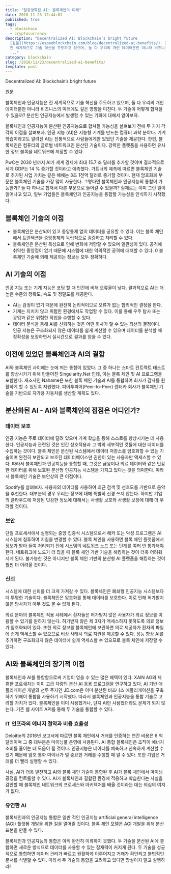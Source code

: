 ```yaml
---
title: "탈중앙화된 AI: 블록체인의 미래"
date: 2018-11-23 12:44:01
published: true
tags:
  - blockchain
  - cryptocurrency
description: "Decentralized AI: Blockchain’s bright future
  [원문](https://espeoblockchain.com/blog/decentralized-ai-benefits/)  블록체인과 인공지능은
  전 세계적으로 기술 혁신을 주도하고 있으며, 둘 다 우리의 개인 데이터뿐만 아니라 비즈니스의 미래에도 깊은 영향을 미친다. 두 기술이
  ..."
category: blockchain
slug: /2018/11/23/decentralized-ai-benefits/
template: post
---
```

Decentralized AI: Blockchain’s bright future

[원문](https://espeoblockchain.com/blog/decentralized-ai-benefits/)

블록체인과 인공지능은 전 세계적으로 기술 혁신을 주도하고 있으며, 둘 다 우리의 개인 데이터뿐만 아니라 비즈니스의 미래에도 깊은 영향을 미친다. 두 기술이 어떻게 합쳐질 수 있을까? 분산된 인공지능에서 발생할 수 있는 기회에 대해서 알아보자.

블록체인과 인공지능이 분산된 인공지능으로 합쳐질 가능성을 살펴보기 전에 두 가지 각각의 이점을 살펴보자. 인공 지능 (AI)은 지능형 기계를 만드는 컴퓨터 과학 분야다. 기계 학습이라고도 알려진 AI는 전통적으로 사람들에게만 있었던 기술을 제공한다. 한편, 블록체인은 컴퓨터의 글로벌 네트워크인 분산된 기술이다. 강력한 플랫폼을 사용하면 유사한 정보 블록을 네트워크에 저장할 수 있다.

PwC는 2030 년까지 AI가 세계 경제에 최대 15.7 조 달러를 추가할 것이며 결과적으로 세계 GDP는 14 % 증가할 것이라고 예측했다. 가트너의 예측에 따르면 블록체인 기술로 추가된 사업 가치는 같은 해에는 3조 1천억 달러로 증가할 것이다. 현재 암호화폐 부문은 블록체인 기술을 가장 많이 사용한다. 그렇다면 블록체인과 인공지능의 통합이 가능한가? 둘 다 하나로 합쳐서 다른 부문으로 들어갈 수 있을까? 실제로는 이미 그런 일이 일어나고 있고, 일부 기업들은 블록체인과 인공지능을 통합할 가능성을 인식하기 시작했다.

## 블록체인 기술의 이점

- 블록체인은 분산되어 있고 중앙통제 없이 데이터를 공유할 수 있다. 이는 블록 체인에서 트랜잭션을 중앙통제와 독립적으로 검증하고 처리할 수 있다.
- 블록체인은 분산된 특성으로 인해 변화에 저항할 수 있으며 일관성이 있다. 공격에 취약한 중앙점이 없기 때문에 시스템에 대한 악의적인 공격에 대처할 수 있다.
0 블록체인 기술에 의해 제공되는 정보는 모두 정확하다.

## AI 기술의 이점

인공 지능 또는 기계 지능은 코딩 할 때 인간에 비해 오류율이 낮다. 결과적으로 AI는 더 높은 수준의 정확도, 속도 및 정밀도를 제공한다.

- AI는 감정이 없기 때문에 완전히 논리적이므로 오류가 없는 합리적인 결정을 한다.
- 기계는 지치지 않고 위험한 환경에서도 작업할 수 있다. 이를 통해 우주 탐사 또는 광업과 같은 위험한 작업을 수행할 수 있다.
- 데이터 분석을 통해 AI를 신뢰하는 것은 어떤 회사가 할 수 있는 최선의 결정이다. 인공 지능은 구조화되지 않은 데이터를 쉽게 계산할 수 있으며 데이터를 분석할 때 정확성을 보장하면서 실시간으로 결과를 얻을 수 있다.

## 이전에 있었던 블록체인과 AI의 결합

AI와 블록체인 사이에는 눈에 띄는 통합이 있었다. 그 중 하나는 스마트 컨트랙트 테스트를 향상시키기 위해 만들어진 Singularity.Net 인데, 이는 블록 체인 및 AI 프로그램을 포함한다. 재조사인 Nahame은 또한 블록 체인 기술과 AI를 통합하여 회사가 감사를 원활하게 할 수 있도록 지원했다. 피어투피어(Peer-to-Peer) 렌터카 회사가 블록체인 기술을 기반으로 자가용 자동차를 생산할 계획도 있다.

## 분산화된 AI - AI와 블록체인의 접점은 어디인가?

### 데이터 보호

인공 지능은 주로 데이터에 달려 있으며 기계 학습을 통해 스스로를 향상시키는 데 사용한다. 인공지능과 관련된 것은 인간 상호작용과 그 밖의 세부적인 것들에 대한 데이터를 수집하는 것이다. 블록 체인은 분산된 시스템에서 데이터 저장소를 암호화할 수 있는 기술이며 완전히 보안되고 보호된 데이터베이스만 권한이 있는 사용자만 액세스할 수 있다. 따라서 블록체인과 인공지능을 통합할 때, 그것은 금융이나 의료 데이터와 같은 민감한 데이터를 위해 보호된 분산형 인공지능 시스템을 가지고 있다는 것을 의미한다. 따라서 블록체인 기술은 보안상의 큰 이점이다.

Spotify를 살펴보자. 사용자의 데이터를 사용하여 최근 검색 및 선호도를 기반으로 음악을 추천한다. 대부분의 경우 우리는 정보에 대해 특별히 신경 쓰지 않는다. 하지만 기업의 클라우드에 저장된 민감한 정보에 대해서는 사생활 보호와 사생활 보장에 대해 더 우려할 것이다.

### 보안

단일 프로세서에서 실행되는 중앙 집중식 시스템으로서 해커 또는 악성 프로그램은 AI 시스템에 침투하여 지침을 변경할 수 있다. 블록 체인을 사용하면 블록 체인 플랫폼에서 정보가 받아 들여 처리되기 전에 시스템의 네트워크 노드 또는 단계를 여러 번 통과해야 한다. 네트워크에 노드가 더 많을 때 블록 체인 기반 기술을 해킹하는 것이 더욱 어려워지게 된다. 불가능한 것은 아니지만 블록 체인 기반의 분산형 AI 플랫폼을 해킹하는 것이 훨씬 더 어려울 것이다.

### 신뢰

시스템에 대한 신뢰를 더 크게 가져갈 수 있다. 블록체인은 폐쇄형 인공지능 시스템보다 더 투명한 기술이다. 블록체인은 암호화를 통해 데이터를 보호한다. 이로 인해 허가받지 않은 당사자가 아무 것도 볼 수 없게 된다.

의료 분야의 블록체인 적용 사례에서 환자들은 허가받지 않은 사용자가 의료 정보를 이용할 수 있기를 원하지 않는다. 허가받지 않은 제 3자가 액세스하지 못하도록 의료 정보가 암호화되어 있다. 또한 의료 정보를 블록체인에 보관하면 의료 제공자가 환자의 파일에 쉽게 액세스할 수 있으므로 비상 사태시 의료 지원을 제공할 수 있다. 성능 향상 AI를 추가하면 구조화되지 않은 데이터에 쉽게 액세스할 수 있으므로 블록 체인에 저장할 수 있다.

## AI와 블록체인의 장기적 이점

블록체인과 AI를 통합함으로써 기업이 얻을 수 있는 많은 혜택이 있다. XAIN AG와 제휴한 포르쉐차는 이미 고급 차량의 분산 AI 응용 프로그램을 연구하고 있다. AI 기반 애플리케이션 개발의 선두 주자인 JD.com은 이미 분산된 비즈니스 애플리케이션을 구축하기 위해이 통합을 사용하기 시작했다. 따라서 블록체인과 인공지능을 통합 기술로 고려할 가치가 있다. 블록체인을 이미 사용했거나, 단지 AI만 사용했더라도 문제가 되지 않는다. 기존 웹 사이트 API를 통해 두 기술을 통합할 수 있다.

### IT 인프라의 에너지 절약과 비용 효율성

Deloitte의 2016년 보고서에 따르면 블록 체인에서 거래를 인증하는 연간 비용은 6 억 달러이며 그 중 대부분은 마이닝풀 운영에 사용된다. AI 통합 블록체인은 조직이 에너지 소비를 줄이는 데 도움이 될 것이다. 인공지능은 데이터를 예측하고 신속하게 계산할 수 있기 때문에 암호 통화 마이너가 덜 중요한 거래를 수행할 때 알 수 있다. 또한 기업은 거래를 더 빨리 실행할 수 있다.

사실, AI가 더욱 발전하고 AI와 블록 체인 기술이 통합된 후 AI가 블록 체인에서 마이닝 공정을 컨트롤할 수 있다. AI가 블록체인과 결합된 환경에 적응하고 학습한다는 사실을 감안할 때 블록체인 네트워크의 프로세스와 아키텍처를 배울 것이라는 데는 의심의 여지가 없다.

### 유연한 AI

블록체인과의 인공지능 통합은 일반 적인 인공지능 artificial general intelligence (AGI) 플랫폼 개발을 위한 길을 열어줄 것이다. 블록 체인 모델은 AGI 개발을 위해 분산 표본을 만들 수 있다.

블록체인과 인공지능의 통합은 아직 완전히 이륙하지 못했다. 두 기술을 분산된 AI에 결합하면 새로운 방식으로 데이터를 사용할 수 있는 잠재력이 커지게 된다. 두 기술을 성공적으로 통합하면 데이터 관리가 빠르고 원활하게 이루어지고 거래가 확인되고 불법적인 문서를 식별할 수 있다. 따라서 두 기술의 통합을 고려하고 있다면 망설이지 말고 실행하라!